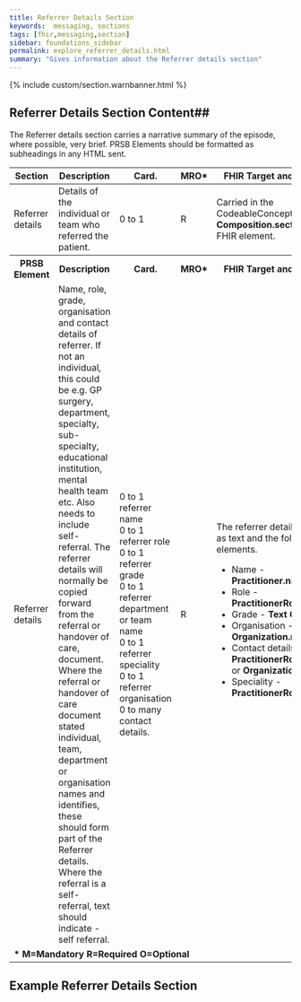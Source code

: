 ```yaml
---
title: Referrer Details Section
keywords:  messaging, sections
tags: [fhir,messaging,section]
sidebar: foundations_sidebar
permalink: explore_referrer_details.html
summary: "Gives information about the Referrer details section"
---
```


{% include custom/section.warnbanner.html %}

## Referrer Details Section Content##
The Referrer details section carries a narrative summary of the episode, where possible, very brief. PRSB Elements should be formatted as subheadings in any HTML sent.

<table style="width:100%;max-width: 100%;">
	<thead>
		<tr>
			<th width="15%">Section</th>
			<th width="35%">Description</th>
			<th width="5%">Card.</th>
			<th width="5%">MRO*</th>
			<th width="40%">FHIR Target and Guidance</th>
		</tr>
	</thead>
	<tbody>
		<tr>
			<td>Referrer details</td>
			<td>Details of the individual or team who referred the patient.</td>
			<td>0 to 1</td>
			<td>R</td>
			<td>Carried in the CodeableConcept of <b>Composition.section.code</b> FHIR element.</td>
		</tr>
		<tr>
			<th>PRSB Element</th>
			<th>Description</th>
			<th>Card.</th>
			<th>MRO*</th>
			<th>FHIR Target and Guidance</th>		
		</tr>
		<tr>
			<td>Referrer details</td>
			<td>Name, role, grade, organisation and contact details of referrer. If not an individual, this could be e.g. GP surgery, department, specialty, sub-specialty, educational institution, mental health team etc. Also needs to include self-referral. The referrer details will normally be copied forward from the referral or handover of care, document. Where the referral or handover of care document stated individual, team, department or organisation names and identifies, these should form part of the Referrer details. Where the referral is a self-referral, text should indicate - self referral.</td>
			<td>0 to 1 referrer name<br/>0 to 1 referrer role<br/>0 to 1 referrer grade<br/>0 to 1 referrer department or team name<br/>0 to 1 referrer speciality<br/>0 to 1 referrer organisation<br/>0 to many contact details. </td>
			<td>R</td>
			<td>The referrer details are sent as text and the following FHIR elements.
			<ul>
			<li>Name - <b>Practitioner.name</b></li>
			<li>Role - <b>PractitionerRole.code</b></li>
			<li>Grade - <b>Text Only</b></li>
			<li>Organisation - <b>Organization.name</b></li>
			<li>Contact details - <b>PractitionerRole.telecom</b> or <b>Organization.telecom</b> </li>
			<li>Speciality - <b>PractitionerRole.specialty</b></li>
</ul>
	

</td>
		</tr>
		<tr>
		<td colspan="5"><b>* M=Mandatory R=Required O=Optional</b></td>
		</tr>
	</tbody>
</table>

##  Example Referrer Details Section ##

<script src="https://gist.github.com/IOPS-DEV/126c39b7ae12867b59910a3f71a4a620.js"></script>






